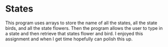 # States
This program uses arrays to store the name of all the states, all the state birds, and all the state flowers. Then the program allows the user to type in a state and then retrieve that states flower and bird. I enjoyed this assignment and when I get time hopefully can polish this up.
